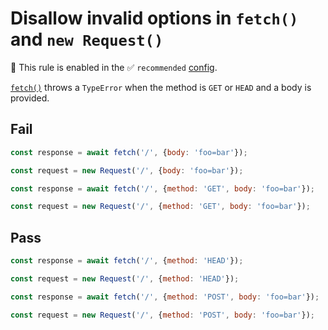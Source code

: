 # Disallow invalid options in `fetch()` and `new Request()`

💼 This rule is enabled in the ✅ `recommended` [config](https://github.com/sindresorhus/eslint-plugin-unicorn#preset-configs-eslintconfigjs).

<!-- end auto-generated rule header -->
<!-- Do not manually modify this header. Run: `npm run fix:eslint-docs` -->

[`fetch()`](https://developer.mozilla.org/en-US/docs/Web/API/fetch) throws a `TypeError` when the method is `GET` or `HEAD` and a body is provided.

## Fail

```js
const response = await fetch('/', {body: 'foo=bar'});
```

```js
const request = new Request('/', {body: 'foo=bar'});
```

```js
const response = await fetch('/', {method: 'GET', body: 'foo=bar'});
```

```js
const request = new Request('/', {method: 'GET', body: 'foo=bar'});
```

## Pass

```js
const response = await fetch('/', {method: 'HEAD'});
```

```js
const request = new Request('/', {method: 'HEAD'});
```

```js
const response = await fetch('/', {method: 'POST', body: 'foo=bar'});
```

```js
const request = new Request('/', {method: 'POST', body: 'foo=bar'});
```
